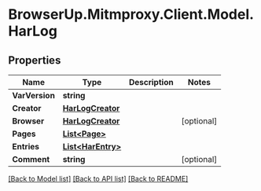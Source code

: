 # BrowserUp.Mitmproxy.Client.Model.HarLog

## Properties

Name | Type | Description | Notes
------------ | ------------- | ------------- | -------------
**VarVersion** | **string** |  | 
**Creator** | [**HarLogCreator**](HarLogCreator.md) |  | 
**Browser** | [**HarLogCreator**](HarLogCreator.md) |  | [optional] 
**Pages** | [**List&lt;Page&gt;**](Page.md) |  | 
**Entries** | [**List&lt;HarEntry&gt;**](HarEntry.md) |  | 
**Comment** | **string** |  | [optional] 

[[Back to Model list]](../README.md#documentation-for-models) [[Back to API list]](../README.md#documentation-for-api-endpoints) [[Back to README]](../README.md)

